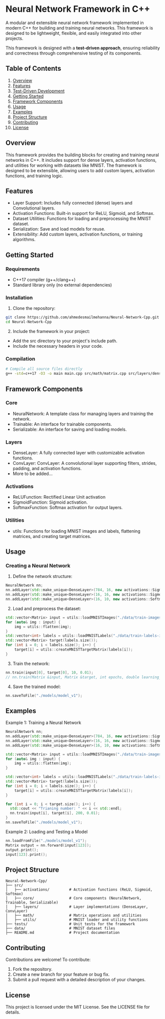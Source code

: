 # Neural Network Framework in C++

A modular and extensible neural network framework implemented in modern C++ for building and training neural networks. This framework is designed to be lightweight, flexible, and easily integrated into other projects.

This framework is designed with a **test-driven approach**, ensuring reliability and correctness through comprehensive testing of its components.

## Table of Contents

1. [Overview](#overview)
2. [Features](#features)
3. [Test-Driven Development](#test-driven-development)
4. [Getting Started](#getting-started)
5. [Framework Components](#framework-components)
6. [Usage](#usage)
7. [Examples](#examples)
8. [Project Structure](#project-structure)
9. [Contributing](#contributing)
10. [License](#license)

## Overview

This framework provides the building blocks for creating and training neural networks in C++. It includes support for dense layers, activation functions, and utilities for working with datasets like MNIST. The framework is designed to be extensible, allowing users to add custom layers, activation functions, and training logic.

## Features

- Layer Support: Includes fully connected (dense) layers and Convolutional layers.
- Activation Functions: Built-in support for ReLU, Sigmoid, and Softmax.
- Dataset Utilities: Functions for loading and preprocessing the MNIST dataset.
- Serialization: Save and load models for reuse.
- Extensibility: Add custom layers, activation functions, or training algorithms.

## Getting Started

### Requirements
- C++17 compiler (g++/clang++)
- Standard library only (no external dependencies)

### Installation
1. Clone the repository:
```bash
git clone https://github.com/ahmedesmailmehanna/Neural-Network-Cpp.git
cd Neural-Network-Cpp
```
2. Include the framework in your project:
  - Add the src directory to your project's include path.
  - Include the necessary headers in your code.

### Compilation
```bash
# Compile all source files directly
g++ -std=c++17 -O3 -o main main.cpp src/math/matrix.cpp src/layers/dense_layer.cpp src/layers/conv_layer.cpp src/utils/mnist_loader.cpp src/utils/matrix_utils.cpp -I./

```

## Framework Components

### Core
- NeuralNetwork: A template class for managing layers and training the network.
- Trainable: An interface for trainable components.
- Serializable: An interface for saving and loading models.

### Layers
- DenseLayer: A fully connected layer with customizable activation functions.
- ConvLayer: ConvLayer: A convolutional layer supporting filters, strides, padding, and activation functions.
- More to be added...

### Activations
- ReLUFunction: Rectified Linear Unit activation
- SigmoidFunction: Sigmoid activation.
- SoftmaxFunction: Softmax activation for output layers.

### Utilities
- utils: Functions for loading MNIST images and labels, flattening matrices, and creating target matrices.

## Usage

### Creating a Neural Network
1. Define the network structure:
```c++
NeuralNetwork nn;
nn.addLayer(std::make_unique<DenseLayer>(784, 16, new activations::Sigmoid()));
nn.addLayer(std::make_unique<DenseLayer>(16, 16, new activations::Sigmoid()));
nn.addLayer(std::make_unique<DenseLayer>(16, 10, new activations::Softmax(), true)); // Output layer must be identified with a true flag
```
2. Load and preprocess the dataset:
```c++
std::vector<Matrix> input = utils::loadMNISTImages("./data/train-images-idx3-ubyte");
for (auto& img : input) {
    img = utils::flatten(img);
}
std::vector<int> labels = utils::loadMNISTLabels("./data/train-labels-idx1-ubyte");
std::vector<Matrix> target(labels.size());
for (int i = 0; i < labels.size(); i++) {
    target[i] = utils::createMNISTTargetMatrix(labels[i]);
}
```
3. Train the network:
```c++
nn.train(input[0], target[0], 10, 0.01);
// nn.train(Matrix &input, Matrix &target, int epochs, double learning_rate);
```
4. Save the trained model:
```c++
nn.saveToFile("./models/model_v1");
```

## Examples

Example 1: Training a Neural Network
```c++
NeuralNetwork nn;
nn.addLayer(std::make_unique<DenseLayer>(784, 16, new activations::Sigmoid()));
nn.addLayer(std::make_unique<DenseLayer>(16, 16, new activations::Sigmoid()));
nn.addLayer(std::make_unique<DenseLayer>(16, 10, new activations::Softmax()));

std::vector<Matrix> input = utils::loadMNISTImages("./data/train-images-idx3-ubyte");
for (auto& img : input) {
    img = utils::flatten(img);
}

std::vector<int> labels = utils::loadMNISTLabels("./data/train-labels-idx1-ubyte");
std::vector<Matrix> target(labels.size());
for (int i = 0; i < labels.size(); i++) {
    target[i] = utils::createMNISTTargetMatrix(labels[i]);
}

for (int i = 0; i < target.size(); i++) {
  std::cout << "Trianing number: " << i << std::endl;
  nn.train(input[i], target[i], 200, 0.01);
}
nn.saveToFile("./models/model_v1");
```

Example 2: Loading and Testing a Model
```c++
nn.loadFromFile("./models/model_v1");
Matrix output = nn.forward(input[123]);
output.print();
input[123].print();
```

## Project Structure

```
Neural-Network-Cpp/
├── src/
│   ├── activations/         # Activation functions (ReLU, Sigmoid, Softmax)
│   ├── core/                # Core components (NeuralNetwork, Trainable, Serializable)
│   ├── layers/              # Layer implementations (DenseLayer, ConvLayer)
│   ├── math/                # Matrix operations and utilities
│   ├── utils/               # MNIST loader and utility functions
├── tests/                   # Unit tests for the framework
├── data/                    # MNIST dataset files
├── README.md                # Project documentation
```

## Contributing

Contributions are welcome! To contribute:
  1. Fork the repository.
  2. Create a new branch for your feature or bug fix.
  3. Submit a pull request with a detailed description of your changes.

## License

This project is licensed under the MIT License. See the LICENSE file for details.
